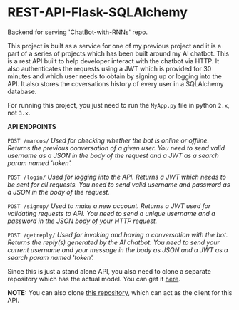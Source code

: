 # REST-API-Flask-SQLAlchemy
Backend for serving 'ChatBot-with-RNNs' repo.

This project is built as a service for one of my previous project and it is a part of a series of projects which has been built around my AI chatbot. This is a rest API built to help developer interact with the chatbot via HTTP. It also authenticates the requests using a JWT which is provided for 30 minutes and which user needs to obtain by signing up or logging into the API. It also stores the coversations history of every user in a SQLAlchemy database.

For running this project, you just need to run the ```MyApp.py``` file in python ```2.x```, not ```3.x```.

**API ENDPOINTS**

```POST /marcos/```
*Used for checking whether the bot is online or offline.
Returns the previous conversation of a given user. 
You need to send valid username as a JSON in the body of the request and a JWT as a search param named 'token'.*

```POST /login/```
*Used for logging into the API. 
Returns a JWT which needs to be sent for all requests. 
You need to send valid username and password as a JSON in the body of the request.*

```POST /signup/```
*Used to make a new account. 
Returns a JWT used for validating requests to API.
You need to send a unique username and a password in the JSON body of your HTTP request.*

```POST /getreply/```
*Used for invoking and having a conversation with the bot. 
Returns the reply(s) generated by the AI chatbot. 
You need to send your current username and your message in the body as JSON and a JWT as a search param named 'token'.*

Since this is just a stand alone API, you also need to clone a separate repository which has the actual model. 
You can get it [here](https://github.com/ryan713/ChatBot-with-RNNs).

**NOTE:** You can also clone [this repository](https://github.com/ryan713/chatbot-react), which can act as the client for this API.
